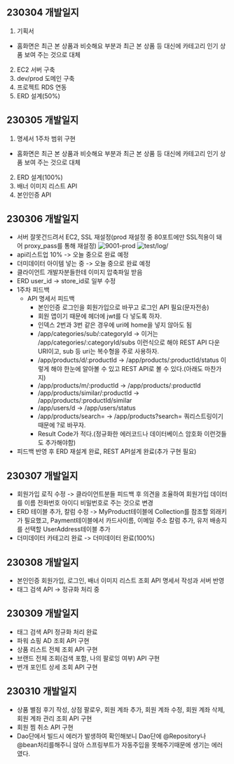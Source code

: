 ## 230304 개발일지
1. 기획서
  + 홈화면은 최근 본 상품과 비슷해요 부분과 최근 본 상품 등 대신에 카테고리 인기 상품 보여 주는 것으로 대체
2. EC2 서버 구축
3. dev/prod 도메인 구축
4. 프로젝트 RDS 연동
5. ERD 설계(50%)

## 230305 개발일지
1. 명세서 1주차 범위 구현
  + 홈화면은 최근 본 상품과 비슷해요 부분과 최근 본 상품 등 대신에 카테고리 인기 상품 보여 주는 것으로 대체
2. ERD 설계(100%)
3. 배너 이미지 리스트 API
4. 본인인증 API


## 230306 개발일지
* 서버 잘못건드려서 EC2, SSL 재설정(prod 재설정 중 80포트에만 SSL적용이 돼어 proxy_pass를 통해 재설정)
![9001-prod](https://user-images.githubusercontent.com/84388081/222973065-ce022b1d-c8da-4edc-bcd1-9e6021701023.png)
![test/log/](https://user-images.githubusercontent.com/84388081/222973151-a6be3cfe-bb3d-4362-aeb8-f62bdef9a185.png)
* api리스트업 10% -> 오늘 중으로 완료 예정
* 더미데이터 아이템 넣는 중 -> 오늘 중으로 완료 예정
* 클라이언트 개발자분들한테 이미지 압축파일 받음
* ERD user_id -> store_id로 일부 수정
* 1주차 피드백
  + API 명세서 피드백
    - 본인인증 로그인을 회원가입으로 바꾸고 로그인 API 필요(문자전송)
    - 회원 앱이기 때문에 헤더에 jwt를 다 넣도록 하자.
    - 인덱스 2번과 3번 같은 경우에 uri에 home을 넣지 않아도 됨
    - /app/categories/sub/:categoryId -> 이거는 /app/categories/:categoryId/subs 이런식으로 해야 REST API 다운 URI이고, sub 등 uri는 복수형을 주로 사용하자.
    - /app/products/d/:productId -> /app/products/:productId/status 이렇게 해야 한눈에 알아볼 수 있고 REST API로 볼 수 있다.(아래도 마찬가지)
    - /app/products/m/:productId -> /app/products/:productId
    - /app/products/similar/:productId -> /app/products/:productId/similar
    - /app/users/d -> /app/users/status
    - /app/products/search= -> /app/products?search= 쿼리스트링이기 때문에 ?로 바꾸자.
    - Result Code가 적다.(정규화한 에러코드나 데이터베이스 암호화 이런것들도 추가해야함)
* 피드백 반영 후 ERD 재설계 완료, REST API설계 완료(추가 구현 필요)

## 230307 개발일지
* 회원가입 로직 수정 -> 클라이언트분들 피드백 후 의견을 조율하여 회원가입 데이터를 이름 전화번호 아이디 비밀번호로 주는 것으로 변경
* ERD 테이블 추가, 칼럼 수정 -> MyProduct테이블에 Collection를 참조할 외래키가 필요했고, Payment테이블에서 카드사이름, 이메일 주소 칼럼 추가, 유저 배송지를 선택할 UserAddress테이블 추가
* 더미데이터 카테고리 완료 -> 더미데이터 완료(100%)

## 230308 개발일지
* 본인인증 회원가입, 로그인, 배너 이미지 리스트 조회 API 명세서 작성과 서버 반영
* 태그 검색 API -> 정규화 처리 중

## 230309 개발일지
* 태그 검색 API 정규화 처리 완료
* 파워 쇼핑 AD 조회 API 구현
* 상품 리스트 전체 조회 API 구현
* 브랜드 전체 조회(검색 포함, 나의 팔로잉 여부) API 구현
* 번개 포인트 상세 조회 API 구현

## 230310 개발일지
* 상품 별점 후기 작성, 상점 팔로우, 회원 계좌 추가, 회원 계좌 수정, 회원 계좌 삭제, 회원 계좌 관리 조회 API 구현
* 회원 찜 취소 API 구현
* Dao단에서 빌드시 에러가 발생하여 확인해보니 Dao단에 @Repository나 @bean처리를해주니 않아 스프링부트가 자동주입을 못해주기때문에 생기는 에러였다.
